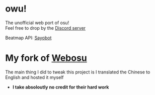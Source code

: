 # owu!
The unofficial web port of osu!<br>
Feel free to drop by the [Discord server](https://discord.gg/gHgcR92QMy)

Beatmap API: [Sayobot](https://osu.sayobot.cn)

# My fork of [Webosu](https://github.com/111116/webosu)
The main thing I did to tweak this project is I translated the Chinese to English and hosted it myself
+ **I take absoloutly no credit for their hard work**
